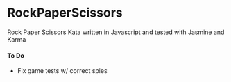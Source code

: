 # RockPaperScissors

Rock Paper Scissors Kata written in Javascript and tested with Jasmine and Karma

#### To Do
* Fix game tests w/ correct spies
